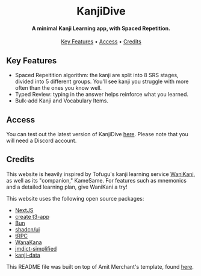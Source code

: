 <h1 align="center">
  <br>
  KanjiDive 
  <br>
</h1>

<h4 align="center">A minimal Kanji Learning app, with Spaced Repetition.</h4>

<p align="center">
  <a href="#key-features">Key Features</a> •
  <!-- <a href="#how-to-use">How To Use</a> • -->
  <a href="#access">Access</a> •
  <a href="#credits">Credits</a>
</p>

## Key Features

- Spaced Repeitition algorithm: the kanji are split into 8 SRS stages, divided into 5 different groups. You'll see kanji you struggle with more often than the ones you know well.
- Typed Review: typing in the answer helps reinforce what you learned.
- Bulk-add Kanji and Vocabulary Items.

<!-- ## How To Use

To clone and run this application, you'll need [Git](https://git-scm.com) and [Bun](https://nodejs.org/en/download/). From your command line:

```bash
# Clone this repository
$ git clone https://github.com/amitmerchant1990/electron-markdownify

# Go into the repository
$ cd kanji-dive

# Install dependencies
$ bun install

# Run the app
$ bun run dev
``` -->

## Access

You can test out the latest version of KanjiDive [here](). Please note that you will need a Discord account.

## Credits

This website is heavily inspired by Tofugu's kanji learning service [WaniKani](https://www.wanikani.com/), as well as its "companion," KameSame. For features such as mnemonics and a detailed learning plan, give WaniKani a try!

This website uses the following open source packages:

- [NextJS](https://nextjs.org/)
- [create t3-app](https://github.com/t3-oss/create-t3-app)
- [Bun](https://nodejs.org/)
- [shadcn/ui](https://ui.shadcn.com/)
- [tRPC](https://trpc.io/)
- [WanaKana](https://wanakana.com/)
- [jmdict-simplified](https://github.com/scriptin/jmdict-simplified)
- [kanji-data](https://github.com/davidluzgouveia/kanji-data)

This README file was built on top of Amit Merchant's template, found [here](https://www.readme-templates.com/).
